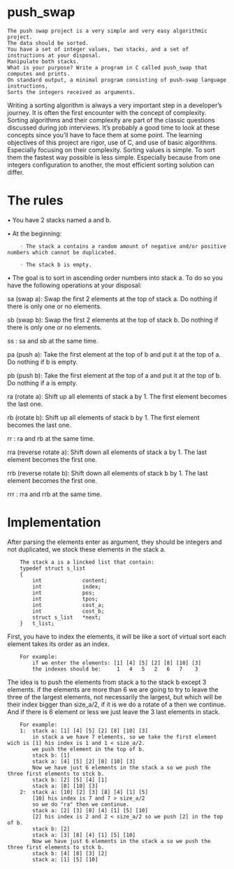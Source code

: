 # push_swap
    The push swap project is a very simple and very easy algorithmic project.
    The data should be sorted.
    You have a set of integer values, two stacks, and a set of instructions at your disposal.
    Manipulate both stacks.
    What is your purpose? Write a program in C called push_swap that computes and prints.
    On standard output, a minimal program consisting of push-swap language instructions,
    Sorts the integers received as arguments.
    
Writing a sorting algorithm is always a very important step in a developer’s journey. It is often the first encounter with the concept of complexity.
Sorting algorithms and their complexity are part of the classic questions discussed during job interviews. It’s probably a good time to look at these concepts since you’ll have to face them at some point.
The learning objectives of this project are rigor, use of C, and use of basic algorithms.
Especially focusing on their complexity.
Sorting values is simple. To sort them the fastest way possible is less simple. Especially
because from one integers configuration to another, the most efficient sorting solution can
differ.

# The rules

• You have 2 stacks named a and b.

• At the beginning:

        ◦ The stack a contains a random amount of negative and/or positive numbers which cannot be duplicated.
        
        ◦ The stack b is empty.

• The goal is to sort in ascending order numbers into stack a. To do so you have the following operations at your disposal:

sa (swap a): Swap the first 2 elements at the top of stack a. Do nothing if there is only one or no elements.

sb (swap b): Swap the first 2 elements at the top of stack b. Do nothing if there is only one or no elements.

ss : sa and sb at the same time.

pa (push a): Take the first element at the top of b and put it at the top of a. Do nothing if b is empty.

pb (push b): Take the first element at the top of a and put it at the top of b. Do nothing if a is empty.

ra (rotate a): Shift up all elements of stack a by 1. The first element becomes the last one.

rb (rotate b): Shift up all elements of stack b by 1. The first element becomes the last one.

rr : ra and rb at the same time.

rra (reverse rotate a): Shift down all elements of stack a by 1. The last element becomes the first one.

rrb (reverse rotate b): Shift down all elements of stack b by 1. The last element becomes the first one.

rrr : rra and rrb at the same time.

# Implementation

After parsing the elements enter as argument, they should be integers and not duplicated, we stock these elements in the stack a.

        The stack a is a lincked list that contain:
        typedef struct s_list
        {
        	int				content;
        	int				index;
        	int				pos;
        	int				tpos;
        	int				cost_a;
        	int				cost_b;
        	struct s_list	*next;
        }	t_list;

First, you have to index the elements, it will be like a sort of virtual sort each element takes its order as an index.

        For example:
            if we enter the elements: [1] [4] [5] [2] [8] [10] [3]
            the indexes should be:     1   4   5   2   6   7    3

The idea is to push the elements from stack a to the stack b except 3 elements. if the elements are more than 6 we are going to try to leave the 
three of the largest elements, not necessarily the largest, but which will be their index bigger than size_a/2, if it is we do a rotate of a then we continue. And if there is 6 element or less we just leave the 3 last elements in stack.

        For example:
        1:  stack a: [1] [4] [5] [2] [8] [10] [3]
            in stack a we have 7 elements, so we take the first element wich is [1] his index is 1 and 1 < size_a/2.
            we push the element in the top of b.
            stack b: [1]
            stack a: [4] [5] [2] [8] [10] [3]
            Now we have just 6 elements in the stack a so we push the three first elements to stck b. 
            stack b: [2] [5] [4] [1]
            stack a: [8] [10] [3]
        2:  stack a: [10] [2] [3] [8] [4] [1] [5]
            [10] his index is 7 and 7 > size_a/2
            so we do "ra" then we continue.
            stack a: [2] [3] [8] [4] [1] [5] [10]
            [2] his index is 2 and 2 < size_a/2 so we push [2] in the top of b.
            stack b: [2]
            stack a: [3] [8] [4] [1] [5] [10]
            Now we have just 6 elements in the stack a so we push the three first elements to stck b. 
            stack b: [4] [8] [3] [2]
            stack a: [1] [5] [10]

